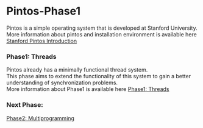 # Pintos-Phase1
Pintos is a simple operating system that is developed at Stanford University.  
More information about pintos and installation environment is available here [Stanford Pintos Introduction](https://web.stanford.edu/class/cs140/projects/pintos/pintos_1.html#SEC1)  

### Phase1: Threads
Pintos already has a minimally functional thread system.  
This phase aims to extend the functionality of this system to gain a better understanding of synchronization problems.  
More information about Phase1 is available here [Phase1: Threads](https://web.stanford.edu/class/cs140/projects/pintos/pintos_2.html#SEC15)  

### Next Phase:  
[Phase2: Multiprogramming](https://github.com/SaraYoussef1/Pintos_phase2)  
 
